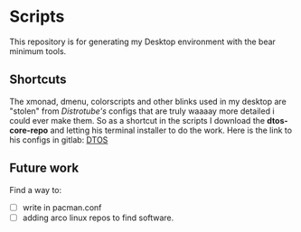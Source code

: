 # Scripts 
This repository is for generating my Desktop environment with the bear minimum tools.
## Shortcuts
The xmonad, dmenu, colorscripts and other blinks used in my desktop are "stolen" from *Distrotube's* configs that are truly waaaay more detailed i could ever make them. So as a shortcut in the scripts I download the **dtos-core-repo** and letting his terminal installer to do the work. 
Here is the link to his configs in gitlab:
[DTOS](https://gitlab.com/dtos/dtos-core-repo)
## Future work 
Find a way to:
- [ ] write in pacman.conf 
- [ ] adding arco linux repos to find software.
